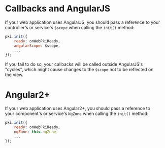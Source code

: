 ﻿# Callbacks and AngularJS

If your web application uses AngularJS, you should pass a reference to your controller's or service's `$scope` when calling the `init()` method:

```javascript
pki.init({
    ready: onWebPkiReady,
    angularScope: $scope,
    ...
});
```

If you fail to do so, your callbacks will be called outside AngularJS's "cycles", which might cause changes to the `$scope` not to be reflected on the view.

# Angular2+

If your web application uses Angular2+, you should pass a reference to your component's or service's `NgZone` when calling the `init()` method:

```javascript
pki.init({
    ready: onWebPkiReady,
    ngZone: this.ngZone,
    ...
});
```